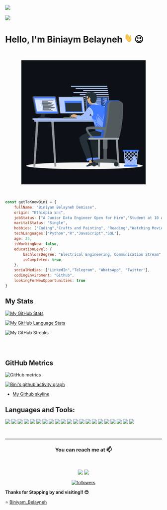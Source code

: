 ![](https://komarev.com/ghpvc/?username=benbel376)

<img src="https://img.shields.io/badge/Biniyam%20Belayneh-is%20Available for a Remote Work-greenyellow" />

<h1>Hello, I'm Biniaym Belayneh <img  src="https://raw.githubusercontent.com/ABSphreak/ABSphreak/master/gifs/Hi.gif" width="25px" height = "30px"> 😉</h1>

<br>

<p align = "center"><img src="./animation_500_kxa883sd.gif" alt="Biniyam Belayneh" width = "400px" height = "400px"/></p>

<br>

``` JavaScript
const getToKnowBini = {
    fullName: "Biniyam Belayneh Demisse",
    origin: "Ethiopia 🇪🇹",
    jobStatus: ["A Junior Data Engineer Open for Hire","Student at 10 Acadamy"],
    maritalStatus: "Single",
    hobbies: ["Coding","Crafts and Painting", "Reading","Watching Movies","Solving Puzzles","Philosophy"],
    techLanguages:["Python","R","JavaScript","SQL"],
    age: 25,
    isWorkingNow: false,
    educationLevel: {
        bachlorsDegree: "Electrical Engineering, Communication Stream",
        isCompleted: true,
    },
    socialMedias: ["LinkedIn","Telegram", "WhatsApp", "Twitter"],
    codingEnviroment: "Github",
    lookingForNewOpportunities: true    
}

 ```
 
 ## My Stats

[![My GitHub Stats](https://github-readme-stats.vercel.app/api/?username=benbel376&count_private=true&theme=buefy&showicons=true)](https://github-readme-stats.vercel.app/api/?username=benbel376&count_private=true&theme=buefy&showicons=true)

[![My GitHub Language Stats](https://github-readme-stats.vercel.app/api/top-langs/?username=benbel376&langs_count=5&theme=buefy)](https://github-readme-stats.vercel.app/api/top-langs/?username=benbel376&langs_count=5&theme=buefy)

![My GitHub Streaks](https://github-readme-streak-stats.herokuapp.com/?user=benbel376&)

<br />
<br />

## GitHub Metrics

![GitHub metrics](https://metrics.lecoq.io/benbel376)

[![Bini's github activity graph](https://activity-graph.herokuapp.com/graph?username=benbel376&theme=dracula)](https://github.com/benbel376/github-readme-activity-graph)

- [My Github skyline](https://skyline.github.com/benbel376/2021)

## Languages and Tools:  

<p align="left"><img src = "https://img.shields.io/badge/-HTML5-E34F26?style=flat&logo=html5&logoColor=white">
<img src = "https://img.shields.io/badge/-CSS3-1572B6?style=flat&logo=css3&logoColor=white">
<img src="https://img.shields.io/badge/-JavaScript-eed718?style=flat&logo=javascript&logoColor=ffffff">
<img src="https://img.shields.io/badge/Python-3776AB?style=flat&logo=python&logoColor=white">
<img src="https://img.shields.io/badge/C-00599C?style=flat&logo=c&logoColor=white">
<img src="http://img.shields.io/badge/-Git-F1502F?style=flat&logo=git&logoColor=FFFFFF">
<img src="http://img.shields.io/badge/-Github-000000?style=flat&logo=github&logoColor=FFFFFF">
<img src="http://img.shields.io/badge/-VS%20Code-007ACC?style=flat&logo=visual%20studio%20code&logoColor=white">
<img src = "https://img.shields.io/badge/Linux-FCC624?style=flat&logo=Linux&logoColor=white">
<img src = "https://img.shields.io/badge/Bash-4EAA25?style=flat&logo=gnubash&logoColor=white">
<img src = "https://img.shields.io/badge/Npm-CB3837?style=flat&logo=npm&logoColor=white">
<img src = "https://img.shields.io/badge/Microsoft%20Word-2B579A?style=flat&logo=microsoftword&logoColor=white">
<img src = "https://img.shields.io/badge/Vim-019733?style=flat&logo=vim&logoColor=white">
<img src = "https://img.shields.io/badge/jQuery-0769AD?style=flat&logo=jQuery&logoColor=white">
<img src = "https://img.shields.io/badge/Node.js-339933?style=flat&logo=Node.js&logoColor=white">
<img src = "https://img.shields.io/badge/Puppet-FFAE1A?style=flat&logo=puppet&logoColor=white">
<img src = "https://img.shields.io/badge/WordPress-21759B?style=flat&logo=wordpress&logoColor=white">
<img src = "https://img.shields.io/badge/FastAPI-009688?style=flat&logo=fastapi&logoColor=white">
<img src = "https://img.shields.io/badge/Ruby-CC342D?style=flat&logo=ruby&logoColor=white">
<img src = "https://img.shields.io/badge/Postman-FF6C37?style=flat&logo=postman&logoColor=white">
<img src = "https://img.shields.io/badge/Trello-0052CC?style=flat&logo=trello&logoColor=white">
</p>

<br/>

____

<h3 align="center"> You can reach me at 📫 </h3>
<br />
<p align="center">
<a href="https://www.linkedin.com/in/biniyam-belayneh-demisse-42909617a/"><img src="https://img.shields.io/badge/linkedin-%230077B5.svg?&style=for-the-badge&logo=linkedin&logoColor=white"/></a>
<a href="https://mailto:biniyambelayneh376@gmail.com"><img src="https://img.shields.io/badge/-Gmail-%23333?style=for-the-badge&logo=gmail&logoColor=white" target="_blank"/></a>
<p align = "center"><a href="https://github.com/benbel376">
<img alt="followers" title="Follow me on Github" src="https://img.shields.io/github/followers/benbel376?color=236ad3&labelColor=1155ba&style=for-the-badge&logo=github&label=Follow"/></a></p>
</p>

**Thanks for Stopping by and visiting!! 😊**

<p align="center">

⭐️ [Biniyam_Belayneh](https://github.com/benbel376)

</p>

